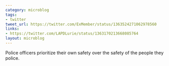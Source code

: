 ```yaml
---
category: microblog
tags:
- twitter
tweet_url: https://twitter.com/ExMember/status/1363524271062978560
links:
- https://twitter.com/LAPDLurie/status/1363170213668085764
layout: microblog
---
```

Police officers prioritize their own safety over the safety of the people they police.
